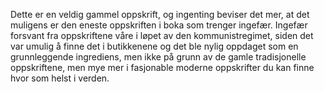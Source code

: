 Dette er en veldig gammel oppskrift, og ingenting beviser det mer, at det muligens er den eneste oppskriften i boka som trenger ingefær. Ingefær forsvant fra oppskriftene våre i løpet av den kommunistregimet, siden det var umulig å finne det i butikkenene og det ble nylig oppdaget som en grunnleggende ingrediens, men ikke på grunn av de gamle tradisjonelle oppskriftene, men mye mer i fasjonable moderne oppskrifter du kan finne hvor som helst i verden.